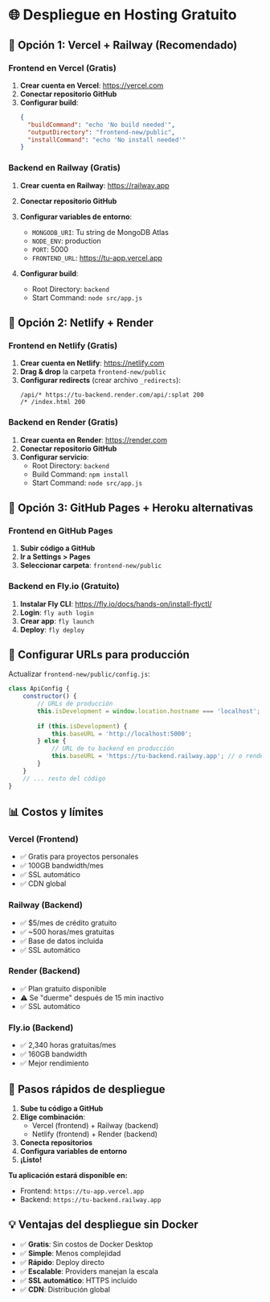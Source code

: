 # 🌐 Despliegue en Hosting Gratuito

## 🎯 Opción 1: Vercel + Railway (Recomendado)

### **Frontend en Vercel (Gratis)**

1. **Crear cuenta en Vercel**: https://vercel.com
2. **Conectar repositorio GitHub**
3. **Configurar build**:
   ```json
   {
     "buildCommand": "echo 'No build needed'",
     "outputDirectory": "frontend-new/public",
     "installCommand": "echo 'No install needed'"
   }
   ```

### **Backend en Railway (Gratis)**

1. **Crear cuenta en Railway**: https://railway.app
2. **Conectar repositorio GitHub**
3. **Configurar variables de entorno**:
   - `MONGODB_URI`: Tu string de MongoDB Atlas
   - `NODE_ENV`: production
   - `PORT`: 5000
   - `FRONTEND_URL`: https://tu-app.vercel.app

4. **Configurar build**:
   - Root Directory: `backend`
   - Start Command: `node src/app.js`

## 🎯 Opción 2: Netlify + Render

### **Frontend en Netlify (Gratis)**

1. **Crear cuenta en Netlify**: https://netlify.com
2. **Drag & drop** la carpeta `frontend-new/public`
3. **Configurar redirects** (crear archivo `_redirects`):
   ```
   /api/* https://tu-backend.render.com/api/:splat 200
   /* /index.html 200
   ```

### **Backend en Render (Gratis)**

1. **Crear cuenta en Render**: https://render.com
2. **Conectar repositorio GitHub**
3. **Configurar servicio**:
   - Root Directory: `backend`
   - Build Command: `npm install`
   - Start Command: `node src/app.js`

## 🎯 Opción 3: GitHub Pages + Heroku alternativas

### **Frontend en GitHub Pages**

1. **Subir código a GitHub**
2. **Ir a Settings > Pages**
3. **Seleccionar carpeta**: `frontend-new/public`

### **Backend en Fly.io (Gratuito)**

1. **Instalar Fly CLI**: https://fly.io/docs/hands-on/install-flyctl/
2. **Login**: `fly auth login`
3. **Crear app**: `fly launch`
4. **Deploy**: `fly deploy`

## 🔧 Configurar URLs para producción

Actualizar `frontend-new/public/config.js`:

```javascript
class ApiConfig {
    constructor() {
        // URLs de producción
        this.isDevelopment = window.location.hostname === 'localhost';
        
        if (this.isDevelopment) {
            this.baseURL = 'http://localhost:5000';
        } else {
            // URL de tu backend en producción
            this.baseURL = 'https://tu-backend.railway.app'; // o render.com, fly.io, etc.
        }
    }
    // ... resto del código
}
```

## 📊 Costos y límites

### **Vercel (Frontend)**
- ✅ Gratis para proyectos personales
- ✅ 100GB bandwidth/mes
- ✅ SSL automático
- ✅ CDN global

### **Railway (Backend)**
- ✅ $5/mes de crédito gratuito
- ✅ ~500 horas/mes gratuitas
- ✅ Base de datos incluida
- ✅ SSL automático

### **Render (Backend)**
- ✅ Plan gratuito disponible
- ⚠️ Se "duerme" después de 15 min inactivo
- ✅ SSL automático

### **Fly.io (Backend)**
- ✅ 2,340 horas gratuitas/mes
- ✅ 160GB bandwidth
- ✅ Mejor rendimiento

## 🚀 Pasos rápidos de despliegue

1. **Sube tu código a GitHub**
2. **Elige combinación**:
   - Vercel (frontend) + Railway (backend)
   - Netlify (frontend) + Render (backend)
3. **Conecta repositorios**
4. **Configura variables de entorno**
5. **¡Listo!**

**Tu aplicación estará disponible en:**
- Frontend: `https://tu-app.vercel.app`
- Backend: `https://tu-backend.railway.app`

## 💡 Ventajas del despliegue sin Docker

- ✅ **Gratis**: Sin costos de Docker Desktop
- ✅ **Simple**: Menos complejidad
- ✅ **Rápido**: Deploy directo
- ✅ **Escalable**: Providers manejan la escala
- ✅ **SSL automático**: HTTPS incluido
- ✅ **CDN**: Distribución global
